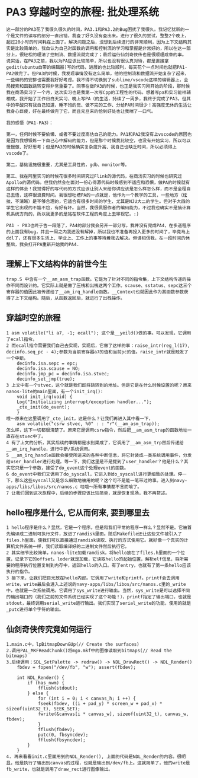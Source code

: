 # PA3 穿越时空的旅程: 批处理系统

    这一部分的PA3花了我很久很久的时间，PA3.1和PA3.2的Bug困扰了我很久。我记忆犹新的一个是文件的读写的部分一直出错，我查了好久没有查出来。进行了很久的尝试，整整2个晚上，超过20小时的时间耗在上面了。解决问题之后，没想到后续进行的非常顺利，因为上下文结构其实是比较简单的，我自认为自己对函数的调用和控制流的学习和掌握是非常好的，所以在这一部分上，很轻松的理清了控制流、数据流就完成了；最后运行仙剑奇侠传也是很顺理成章的事。
    说实话，在PA3之前，我以为PA应该比较简单，所以也没有很认真对待，都是直接拿gedit(ubuntu自带的编辑器)写的代码，进展的也比较顺利，每天花个一点时间也就把PA1-PA2做完了。但PA3的时候，我发现事情没有这么简单，他的控制流和数据流开始复杂了起来，一些编码的安排也需要我好好考虑。我不得不切换到了sublime/vscode这样的编辑器上，全局搜索和函数跳转变得非常重要了。同事在做PA3的时候，也正是我实习刚开始的阶段，那时候我在商汤实习了一个月，这次实习也是我第一次写Cpp的工程性的代码。想着写pa和实习能相辅相成，我开始了工作日白天实习、晚上写PA（的生活，持续了一周多，我终于完成了PA3。但其中的辛酸只有我自己知道，睡不饱的觉、做不完的工作、分给PA时间很少！高强度无休的生活让我身心巨疲，好在最终做完了它，而且元旦来的恰到好处也让我喘了一口气。

    我的感悟（PA1-PA3）：
    
    第一，任何时候不要偷懒、或者不要过度高估自己的能力。PA1和PA2我没有上vscode的原因也是因为我想锻炼一下自己心中解码的能力，但是那个时候我比较空，也没有开始实习，所以可以慢慢做、好好思考；但是PA3的时候确实复杂度升高、我自己也缺乏时间，所以必须得上vscode了。
    
    第二，基础设施很重要，尤其是工具性的，gdb、monitor等。
    
    第三、我在阿里实习的时候花很多时间研究过Flink的源代码，在商汤实习的时候也研究过Apollo的源代码。但我仍然会在面对一份心得源代码时候感到不适应和恐惧，做PA的时候就有这样的体会！我觉得好的写代码的方式应该让别人来给你讲应该是怎么样怎么样，而不是全程自己去悟，这样很浪费时间。我很想吐槽PA的一点就是，他作为一个教学的工具，一些地方（炫技、不清晰）是不够合理的，它适合有很多时间的学生、尤其是NJU大二的学生。但对于大四的学生它出现的不尴不尬，有好有坏。当然，我很佩服作者的编码能力，不过我也确实不是搞计算机系统方向的，所以我更多的是站在软件工程的角度上去审视它。:)

    PA1 - PA3也终于告一段落了，PA4的部分我会另开一部分写。我并没有完成PA4，在多道程序的上面我有bug，并且一周之内我还没有解掉，所以我也不准备再投入更多的时间了，毕竟马上ddl了，还有很多生活上、学业上、工作上的事等待着我去解决。但请相信我，在一段时间的休整后，我会打开PA重新开始我的PA4.

## 理解上下文结构体的前世今生

    trap.S 中含有一个__am_asm_trap函数。它是为了针对不同的指令集，上下文结构传递的操作不同而设计的。它实际上就是做了压栈和出栈这两个工作。scause、sstatus、sepc这三个寄存器的值因此被传递给了__am_irq_handle函数。__Context也就因此作为其函数参数获得了上下文结构。随后，从函数返回后，就进行了出栈操作。

## 穿越时空的旅程

    1 asm volatile("li a7, -1; ecall"); 这个是__yeild()做的事。可以发现，它调用了ecall指令。
    2 而ecall指令需要我们自己去实现，实现后，它做了这样的事：raise_intr(reg_l(17), decinfo.seq_pc - 4);参数为当前寄存器a7的值和当前pc的值。raise_intr就是触发了一个中断。
        decinfo.isa.sepc = epc;
        decinfo.isa.scause = NO;
        decinfo.jmp_pc = decinfo.isa.stvec;
        decinfo_set_jmp(true);
    3 上文中有一个stvec，这个就是我们即将跳转到的地址。但是它是在什么时候设置的呢？原来nanos-lite的main里面，有一个init_irq(): 
        void init_irq(void) {
        Log("Initializing interrupt/exception handler...");
        _cte_init(do_event);
        }
    哦～原来在这里调用了_cte_init，这是什么？让我们再进入其中看一下，
        asm volatile("csrw stvec, %0" : : "r"(__am_asm_trap));
    怎么样，这下一切都很清楚了。原来它是调用csrw指令，然后把__am_asm_trap的函数地址一直存在stvec中了。
    4 有了上文的分析，其实后续的事情都是水到渠成了，它调用了__am_asm_trp然后传递给__am_irq_handle，进行中断/系统调用。
    5 __am_irq_handle函数会接受所进来的各种中断信息，将它封装成一类系统调用事件，分发给user_handler进行处理。等一下，我们这里是不是提到了user_handler？他是什么？其实它只是一个参数，接受了do_event这个处理event的函数。
    6 do_event中我们又调用了do_syscall，它进入到do_syscall进行更细致的处理。停一下，那么这些syscall又是怎么细致地被用的呢？这个可不是能一笔带过的事。进入到navy-apps/libs/libos/src/nanos.c 哇哦～所有事情都不言而喻了。
    7 让我们回到这次旅程中，后续的步骤应该比较简单，就是恢复现场，我不再赘述。

## hello程序是什么, 它从而何来, 要到哪里去

    1 hello程序是什么？显然，它是一个程序。但是和我们平常的程序一样么？显然不是。它被首先编译成二进制可执行文件，放进了ramdisk里面。随后Makefile还让这些文件被引入了files.h里面。使我们可以直接通过ramdisk读取、执行的方式使用它。就好像一个真实的计算机文件系统一样，我们读取编译好的二进制文件然后执行它。
    2 其实细节比较简单，nanos-lite加载ramdisk，将hello放在了files.h里面的一个位置，记录下它的offset。loder就是加载，它读取hello的起始位置，解析elf信息，将所需要的程序执行位置复制到内存中，返回hello的入口。有了entry，也就有了第一条hello应该执行的指令。
    3 接下来，让我们把目光放在hello内部。它调用了write和printf。printf会去调用write，write最后会进入上述说的navy-apps/libs/libos/src/nanos.c里的_write中，也就是一次系统调用。它调用了sys_write进行输出。当然，sys_write是可以选择不同的输出端口的（我们之前的文件系统已经实现了这个功能！），printf指定了输出端口，也就是stdout，最终调用serial_write进行输出。我们实现了serial_write的功能，使用的就是_putc进行单个字符的输出。

## 仙剑奇侠传究竟如何运行

    1.main.c中，lpBitmapDown&Up(// Create the surfaces)
    2.调用PAL_MKFReadChunk()将mgo.mkf中的图像读取到bitmaps(// Read the bitmaps)
    3.后续调用：SDL_SetPalette -> redraw() -> NDL_DrawRect() -> NDL_Render()
        fbdev = fopen("/dev/fb", "w"); assert(fbdev);
        
        int NDL_Render() {
            if (has_nwm) {
                fflush(stdout);
            } else {
                for (int i = 0; i < canvas_h; i ++) {
                fseek(fbdev, ((i + pad_y) * screen_w + pad_x) * sizeof(uint32_t), SEEK_SET);
                fwrite(&canvas[i * canvas_w], sizeof(uint32_t), canvas_w, fbdev);
                }
                fflush(fbdev);
                putc(0, fbsyncdev);
                fflush(fbsyncdev);
            }
        }
    4. 再来看看init.c里面用到的NDL_Render(), 上面的代码是NDL_Render的内容。很明显，他是执行了输出到canvas的过程，也就是输出到/dev/fb上。这就简单了，他的write是fb_write，也就是调用了draw_rect进行图像输出。
